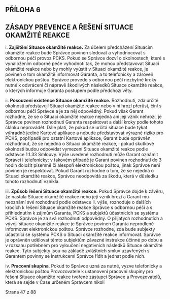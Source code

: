  

## PŘÍLOHA 6
## ZÁSADY PREVENCE A ŘEŠENÍ SITUACE OKAMŽITÉ REAKCE



i. **Zajištění Situace okamžité reakce.** Za účelem předcházení Situacím okamžité reakce bude Správce povinen sledovat a vyhodnocovat s odbornou péčí provoz PCKS. Pokud se Správce dozví o okolnostech, které s vynaložením odborné péče vyhodnotí tak, že mohou představovat Situaci okamžité reakce nebo by mohly vyústit v Situaci okamžité reakce, je povinen o tom okamžitě informovat Garanta, a to telefonicky a zároveň elektronickou poštou. Správce provede s odbornou péčí nezbytné kroky nutné k odvrácení či nápravě škodlivých následků Situace okamžité reakce, o kterých informuje Garanta postupem podle předchozí věty.

ii. __Posouzení existence Situace okamžité reakce.__ Rozhodnutí, zda určité okolnosti představují Situaci okamžité reakce nebo v ni hrozí přerůst, činí s odbornou péčí Správce a
je za něj odpovědný. Pokud však Garant rozhodne, že se o Situaci okamžité reakce nejedná ani její vznik nehrozí, je Správce povinen rozhodnutí Garanta respektovat a další kroky podle tohoto článku neprovádět. Dále platí, že pokud se určitá situace bude týkat výhradně jediné Kartové aplikace a nebude představovat výrazné riziko pro PCKS, popřípadě pro ostatní Kartové aplikace, Garant bude oprávněn rozhodnout, že se nejedná o Situaci okamžité reakce, i pokud skutkové okolnosti budou odpovídat vymezení Situace okamžité reakce podle odstavce 1.1.33 Smlouvy. Výše uvedené rozhodnutí může Garant oznámit Správci i telefonicky; v takovém případě je Garant povinen rozhodnutí do 3 hodin doložit písemně či alespoň elektronickou poštou, jinak Správce není povinen je respektovat. Pokud Garant rozhodne o tom, že se nejedná o Situaci okamžité reakce, Správce neodpovídá za škodu, která v důsledku tohoto rozhodnutí vznikla.

iii. __Způsob řešení Situace okamžité reakce.__ Pokud Správce dojde k závěru, že nastala Situace okamžité reakce nebo její vznik hrozí a Garant mu neoznámí své rozhodnutí podle odstavce ii. výše, rozhoduje o dalších krocích k řešení Situace okamžité reakce Správce s odbornou péčí a s přihlédnutím k zájmům Garanta, PCKS a subjektů účastnících se systému PCKS. Správce je za svá rozhodnutí odpovědný. O přijatých rozhodnutích a vývoji situace okamžité reakce je Správce povinen Garanta neprodleně informovat elektronickou poštou. Správce rozhodne, zda bude subjekty účastnící se systému PCKS o Situaci okamžité reakce informovat. Správce je oprávněn udělovat těmto subjektům závazné instrukce účinné po dobu a v rozsahu potřebném pro vyloučení negativních následků Situace okamžité reakce. Tyto subjekty jsou na základě zvláštních smluv uzavřených s Garantem povinny se instrukcemi Správce řídit a jednat podle nich.

iv. __Pracovní skupina__. Pokud to Správce uzná za nutné, vyzve telefonicky a elektronickou poštou Provozovatele k ustanovení pracovní skupiny pro řešení Situace okamžité reakce tvořené zástupci Správce a Provozovatelů, která se sejde v Čase určeném Správcem nikoli

Strana 47 z 88

 

 

 

 

 

 

 

